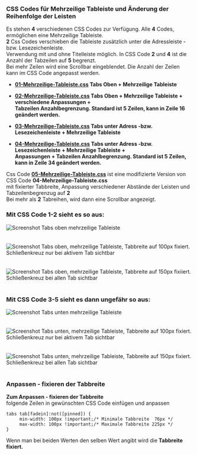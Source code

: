 
### CSS Codes für Mehrzeilige Tableiste und Änderung der Reihenfolge der Leisten     

Es stehen **4** verschiedenen CSS Codes zur Verfügung. Alle **4** Codes, ermöglichen eine Mehrzeilige Tableiste.     
**2** Css Codes verschieben die Tableiste zusätzlich unter die Adressleiste - bzw. Lesezeichenleiste.    
Verwendung mit und ohne Titelleiste möglich. In CSS Code **2** und **4** ist die Anzahl der Tabzeilen auf **5** begrenzt.    
Bei mehr Zeilen wird eine Scrollbar eingeblendet. Die Anzahl der Zeilen kann im CSS Code angepasst werden.    

- **[01-Mehrzeilige-Tableiste.css](https://github.com/Endor8/userChrome.js/blob/master/Mutirowtabs/CSS/01-Mehrzeilige-Tableiste.css) Tabs Oben + Mehrzeilige Tableiste**      

- **[02-Mehrzeilige-Tableiste.css](https://github.com/Endor8/userChrome.js/blob/master/Mutirowtabs/CSS/02-Mehrzeilige-Tableiste.css) Tabs Oben + Mehrzeilige Tableiste + verschiedene Anpassungen +**    
     **Tabzeilen Anzahlbegrenzung. Standard ist 5 Zeilen, kann in Zeile 16 geändert werden.**    
 
- **[03-Mehrzeilige-Tableiste.css](https://github.com/Endor8/userChrome.js/blob/master/Mutirowtabs/CSS/03-Mehrzeilige-Tableiste.css) Tabs unter Adress -bzw. Lesezeichenleiste + Mehrzeilige Tableiste**   

- **[04-Mehrzeilige-Tableiste.css](https://github.com/Endor8/userChrome.js/blob/master/Mutirowtabs/CSS/04-Mehrzeilige-Tableiste.css) Tabs unter Adress -bzw. Lesezeichenleiste + Mehrzeilige Tableiste +**     
     **Anpassungen + Tabzeilen Anzahlbegrenzung. Standard ist 5 Zeilen, kann in Zeile 34 geändert werden.**    

Css Code **[05-Mehrzeilige-Tableiste.css](https://github.com/Endor8/userChrome.js/blob/master/Mutirowtabs/CSS/05-Mehrzeilige-Tableiste.css)** ist eine modifizierte Version von CSS Code **04-Mehrzeilige-Tableiste.css**    
mit fixierter Tabbreite, Anpassung verschiedener Abstände der Leisten und Tabzeilenbegrenzug auf **2**    
Bei mehr als **2** Tabreihen, wird dann eine Scrollbar angezeigt.   
   
### Mit CSS Code 1-2 sieht es so aus:

![Screenshot](https://raw.githubusercontent.com/Endor8/userChrome.js/master/Mutirowtabs/CSS/Bilder/Mehrzeilig%20obena.png)
Tabs oben mehrzeilige Tableiste
<br />
<br />
<br />
![Screenshot](https://raw.githubusercontent.com/Endor8/userChrome.js/master/Mutirowtabs/CSS/X%20nur%20auf%20aktiven%20Tab%20bei%20100pxa.png)
Tabs oben, mehrzeilige Tableiste, Tabbreite auf 100px fixiert.    
Schließenkreuz nur bei aktivem Tab sichtbar
<br />
<br />
<br />
![Screenshot](https://raw.githubusercontent.com/Endor8/userChrome.js/master/Mutirowtabs/CSS/Bilder/Feste%20Breite%20mit%20Schlie%C3%9Fenkreuza.png)
Tabs oben, mehrzeilige Tableiste, Tabbreite auf 150px fixiiert.    
Schließenkreuz bei allen Tab sichtbar
<br />
<br />
### Mit CSS Code 3-5 sieht es dann ungefähr so aus:    

![Screenshot](https://raw.githubusercontent.com/Endor8/userChrome.js/master/Mutirowtabs/CSS/Bilder/ohne%20Breite%2C%20Tabs%20schmaler%2C%20x%20vorhandena.png)
Tabs unten mehrzeilige Tableiste
<br />
<br />
<br />
![Screenshot](https://raw.githubusercontent.com/Endor8/userChrome.js/master/Mutirowtabs/CSS/Bilder/Breite%20100%2C%20x%20nur%20auf%20aktiven%20Taba.png)
Tabs unten, mehrzeilige Tableiste, Tabbreite auf 100px fixiert.    
Schließenkreuz nur bei aktivem Tab sichtbar
<br />
<br />
<br />
![Screenshot](https://raw.githubusercontent.com/Endor8/userChrome.js/master/Mutirowtabs/CSS/Bilder/Breite%20150%2C%20x%20vorhanden1.png)
Tabs unten, mehrzeilige Tableiste, Tabbreite auf 150px fixiert.    
Schließenkreuz bei allen Tab sichtbar 
<br />
<br />
### Anpassen - fixieren der Tabbreite 

**Zum Anpassen - fixieren der Tabbreite**    
folgende Zeilen in gewünschten CSS Code einfügen und anpassen     

    tabs tab[fadein]:not([pinned]) {
		 min-width: 100px !important;/* Minimale Tabbreite  76px */
		 max-width: 100px !important;/* Maximale Tabbreite 225px */
    }
	
Wenn man bei beiden Werten den selben Wert angibt wird die **Tabbreite fixiert.**

